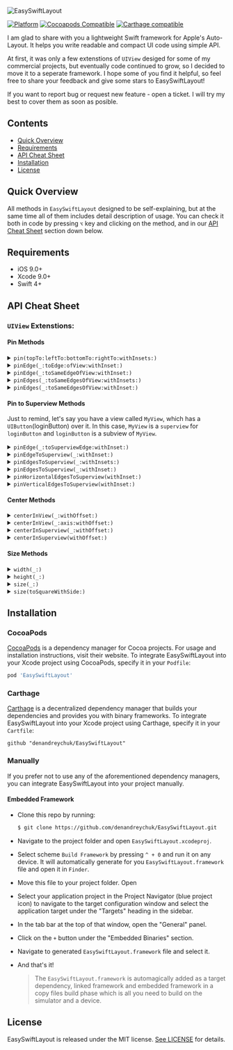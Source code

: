 
![EasySwiftLayout](https://github.com/denandreychuk/EasySwiftLayout/blob/master/Resources/Logo.png?raw=true)

[![Platform](https://img.shields.io/cocoapods/p/EasySwiftLayout.svg?color=yellow)](https://github.com/denandreychuk/EasySwiftLayout)
[![Cocoapods Compatible](https://img.shields.io/cocoapods/v/EasySwiftLayout.svg?color=yellow)](https://cocoapods.org/pods/EasySwiftLayout)
[![Carthage compatible](https://img.shields.io/badge/Carthage-compatible-4BC51D.svg?color=yellow)](https://github.com/Carthage/Carthage)

I am glad to share with you a lightweight Swift framework for Apple's Auto-Layout. It helps you write readable and compact UI code using simple API. 

At first, it was only a few extenstions of `UIView` desiged for some of my commercial projects, but eventually code continued to grow, so I decided to move it to a seperate framework. I hope some of you find it helpful, so feel free to share your feedback and give some stars to EasySwiftLayout!

If you want to report bug or request new feature - open a ticket. I will try my best to cover them as soon as posible.

## Contents

- [Quick Overview](#quick-overview)
- [Requirements](#requirements)
- [API Cheat Sheet](#api-cheat-sheet)
- [Installation](#installation)
- [License](#license)


## Quick Overview

All methods in `EasySwiftLayout` designed to be self-explaining, but at the same time all of them includes detail description of usage. You can check it both in code by pressing `⌥` key and clicking on the method, and in our [API Cheat Sheet](#api-cheat-sheet) section down below.

## Requirements

- iOS 9.0+
- Xcode 9.0+
- Swift 4+

## API Cheat Sheet

### `UIView` Extenstions:

#### Pin Methods

<details>
<summary><code>pin(topTo:leftTo:bottomTo:rightTo:withInsets:)</code></summary>
  
##### Summary

Pins edges to the given `NSLayoutAxisAnchor`s.

##### Declaration

```swift
func  pin(topTo  top: NSLayoutYAxisAnchor? = nil, leftTo  left: NSLayoutXAxisAnchor? = nil, bottomTo  bottom: NSLayoutYAxisAnchor? = nil, rightTo  right: NSLayoutXAxisAnchor? = nil, withInsets  insets: UIEdgeInsets = .zero) -> Self
```

##### Discussion

- Compact version of default Swift layout. Allows you to edges to specific  `NSLayoutAxisAnchor`.

- To make Auto-Layout works properly, it automatically sets view’s property  `translatesAutoresizingMaskIntoConstraints`  to  `false`

##### Precondition

You should pass at least one anchor, otherwise this method will have no effect.

##### Parameters

Parameter  | Type | Description
---------- | ---- |------------
top  | `NSLayoutYAxisAnchor` | Anchor to pin top to.
left  | `NSLayoutXAxisAnchor` | Anchor to pin left to.
bottom | `NSLayoutYAxisAnchor` | Anchor to pin bottom to.
right | `NSLayoutXAxisAnchor` | Anchor to pin right to.
insets | `UIEdgeInsets` | Insets between edges.

##### Returns
`self`  with attribute  `@discardableResult`.

##### Declared In

[UIView + Pin.swift](https://github.com/denandreychuk/EasySwiftLayout/blob/master/Source/UIView%20%2B%20Pin.swift)

</details>

<details>
<summary><code>pinEdge(_:toEdge:ofView:withInset:)</code></summary>
  
##### Summary

Pins edge to the given edge of another view with an inset.

##### Declaration

```swift
func  pinEdge(_  edge: ESLEdge, toEdge  pinningEdge: ESLEdge, ofView  anotherView: UIView, withInset  inset: CGFloat = .zero) -> Self
```

##### Discussion

- Consider, that you cannot pin edge to different axis, otherwise method will throw `fatalError()`. X-axis constraints are not compatible with y-axis.

- To make Auto-Layout works properly, it automatically sets view's property `translatesAutoresizingMaskIntoConstraints` to `false`

##### Precondition

- Another view must be in the same view hierarchy as this view.

- Pin edges with same axis or method will throw `fatalError()`

##### Parameters

Parameter  | Type | Description
---------- | ---- |------------
edge  | `ESLEdge` | The edge of this view to pin.
pinningEdge  | `ESLEdge` | The edge of another view to pin to.
anotherView | `NSLayoutYAxisAnchor` | Another view to pin to.
inset | `CGFloat` | Inset between edge of this view and edge of another view.

##### Returns
`self`  with attribute  `@discardableResult`.

##### Declared In
[UIView + Pin.swift](https://github.com/denandreychuk/EasySwiftLayout/blob/master/Source/UIView%20%2B%20Pin.swift)

</details>

<details>
<summary><code>pinEdge(_:toSameEdgeOfView:withInset:)</code></summary>
  
##### Summary

Pins the given edge of the view to the corresponding margin of another view with an inset.

##### Declaration

```swift
func  pinEdge(_  edge: ESLEdge, toSameEdgeOfView  anotherView: UIView, withInset  inset: CGFloat = .zero) -> Self
```

##### Discussion

To make Auto-Layout works properly, it automatically sets view's property `translatesAutoresizingMaskIntoConstraints` to `false`

##### Precondition

Another view must be in the same view hierarchy as this view.

##### Parameters

Parameter  | Type | Description
---------- | ---- |------------
edge  | `ESLEdge` | The edge of this view to pin.
anotherView | `NSLayoutYAxisAnchor` | Another view to pin to.
inset | `CGFloat` | Inset between edge of this view and edge of another view.

##### Returns
`self`  with attribute  `@discardableResult`.

##### Declared In
[UIView + Pin.swift](https://github.com/denandreychuk/EasySwiftLayout/blob/master/Source/UIView%20%2B%20Pin.swift)

</details>

<details>
<summary><code>pinEdges(_:toSameEdgesOfView:withInsets:)</code></summary>
  
##### Summary

Pins the given edges of the view to the corresponding margins of another view with insets.

##### Declaration

```swift
func  pinEdges(_  edges: [ESLEdge] = ESLEdge.all, toSameEdgesOfView  anotherView: UIView, withInsets  insets: UIEdgeInsets = .zero) -> Self
```

##### Discussion

- This method is intended to pin multiple edges, it is not recommended to use it for a single edge. For these purposes, `pinEdge(_:toSameEdgeOfView:withInset:)` would be a better approach.

- To make Auto-Layout works properly, it automatically sets view's property `translatesAutoresizingMaskIntoConstraints` to `false`

##### Precondition

Another view must be in the same view hierarchy as this view.

##### Parameters

Parameter  | Type | Description
---------- | ---- |------------
edges  | `[ESLEdge]` | The edges of this view to pin.
anotherView | `NSLayoutYAxisAnchor` | Another view to pin to.
insets | `UIEdgeInsets` | Insets between edges of this view and corresponding edges of another view

##### Returns
`self`  with attribute  `@discardableResult`.

##### Declared In
[UIView + Pin.swift](https://github.com/denandreychuk/EasySwiftLayout/blob/master/Source/UIView%20%2B%20Pin.swift)

</details>

<details>
<summary><code>pinEdges(_:toSameEdgesOfView:withInset:)</code></summary>
  
##### Summary

Pins the given edges of the view to the corresponding margins of another view with equal inset.

##### Declaration

```swift
func  pinEdges(_  edges: [ESLEdge] = ESLEdge.all, toSameEdgesOfView  anotherView: UIView, withInset  inset: CGFloat) -> Self
```

##### Discussion

- This method is intended to pin multiple edges, it is not recommended to use it for a single one. For these purposes, `pinEdge(_:toSameEdgeOfView:withInset:)` would be a better approach.

- If you want to customize inset based on edge, use `pinEdges(_:toSameEdgesOfView:withInsets:)`.

- To make Auto-Layout works properly, it automatically sets view's property `translatesAutoresizingMaskIntoConstraints` to `false`

##### Precondition

Another view must be in the same view hierarchy as this view.

##### Parameters

Parameter  | Type | Description
---------- | ---- |------------
edges  | `[ESLEdge]` | The edges of this view to pin.
anotherView | `NSLayoutYAxisAnchor` | Another view to pin to.
insets | `CGFloat` | Inset between edges of this view and corresponding edges of another view

##### Returns
`self`  with attribute  `@discardableResult`.

##### Declared In
[UIView + Pin.swift](https://github.com/denandreychuk/EasySwiftLayout/blob/master/Source/UIView%20%2B%20Pin.swift)

</details>

#### Pin to Superview Methods

Just to remind, let's say you have a view called `MyView`, which has a `UIButton`(loginButton) over it. In this case, `MyView` is a `superview` for `loginButton` and `loginButton` is a subview of `MyView`.

<details>
<summary><code>pinEdge(_:toSuperviewEdge:withInset:)</code></summary>
  
##### Summary

Pins edge to the given edge of its superview with an inset.

##### Declaration

```swift
func  pinEdge(_  edge: ESLEdge, toSuperviewEdge  superviewEdge: ESLEdge, withInset  inset: CGFloat = .zero) -> Self
```

##### Discussion

- Use this method only if you want to pin view's edge to opposite margin of its superview, in other cases `pinEdgeToSuperview(_:withInset:) would be a better approach.

- Consider, that you cannot pin edge to different axis, otherwise method will throw `fatalError()`. X-axis constraints are not compatible with y-axis.

- To make Auto-Layout works properly, it automatically sets view's property `translatesAutoresizingMaskIntoConstraints` to `false`

##### Precondition

- View should have superview, otherwise method will have no effect.

- Pin edges with same axis or method will throw `fatalError()`

##### Parameters

Parameter  | Type | Description
---------- | ---- |------------
edge  | `ESLEdge` | The edge of this view to pin.
superviewEdge | `ESLEdge` | The edge of its superview to pin to.
inset | `CGFloat` | Inset from the superview's bound

##### Returns
`self`  with attribute  `@discardableResult`.

##### Declared In
[UIView + Pin(Superview).swift](https://github.com/denandreychuk/EasySwiftLayout/blob/master/Source/UIView%20%2B%20Pin(Superview).swift)

</details>

<details>
<summary><code>pinEdgeToSuperview(_:withInset:)</code></summary>
  
##### Summary

Pins the given edge of the view to the corresponding margin of its superview with an inset.

##### Declaration

```swift
func  pinEdgeToSuperview(_  edge: ESLEdge, withInset  inset: CGFloat = .zero) -> Self
```

##### Discussion

- To make Auto-Layout works properly, it automatically sets view's property `translatesAutoresizingMaskIntoConstraints` to `false`

##### Precondition

 View should have superview, otherwise method will have no effect.

##### Parameters

Parameter  | Type | Description
---------- | ---- |------------
edge  | `ESLEdge` | The edge of this view to pin to the corresponding margin.
inset | `CGFloat` | Inset from the superview's bound

##### Returns
`self`  with attribute  `@discardableResult`.

##### Declared In
[UIView + Pin(Superview).swift](https://github.com/denandreychuk/EasySwiftLayout/blob/master/Source/UIView%20%2B%20Pin(Superview).swift)

</details>

<details>
<summary><code>pinEdgesToSuperview(_:withInsets:)</code></summary>
  
##### Summary

Pins the given edges of the view to the corresponding margins of its superview with an inset.

##### Declaration

```swift
func  pinEdgesToSuperview(_  edges: [ESLEdge] = ESLEdge.all, withInsets  insets: UIEdgeInsets = .zero) -> Self
```

##### Discussion

- This method is intended to pin multiple edges, it is not recommended to use it for a single edge. For these purposes, `pinEdgeToSuperview(_:withInset:)` would be a better approach.

- To make Auto-Layout works properly, it automatically sets view's property `translatesAutoresizingMaskIntoConstraints` to `false`

##### Precondition

 View should have superview, otherwise method will have no effect.

##### Parameters

Parameter  | Type | Description
---------- | ---- |------------
edges  | `[ESLEdge]` | The edges of this view to pin to the corresponding margins.
insets | `UIEdgeInsets` | Insets from the superview's bounds.

##### Returns
`self`  with attribute  `@discardableResult`.

##### Declared In
[UIView + Pin(Superview).swift](https://github.com/denandreychuk/EasySwiftLayout/blob/master/Source/UIView%20%2B%20Pin(Superview).swift)

</details>

<details>
<summary><code>pinEdgesToSuperview(_:withInset:)</code></summary>
  
##### Summary

Pins the given edges of the view to the corresponding margins of its superview with equal inset.

##### Declaration

```swift
func  pinEdgesToSuperview(_  edges: [ESLEdge] = ESLEdge.all, withInset  inset: CGFloat) -> Self
```

##### Discussion

- This method is intended to pin multiple edges, it is not recommended to use it for a single edge. For these purposes, `pinEdgeToSuperview(_:withInset:)` would be a better approach.

- If you want to customize inset based on edge, use `pinEdgesToSuperview(_:withInsets:)`.

- To make Auto-Layout works properly, it automatically sets view's property `translatesAutoresizingMaskIntoConstraints` to `false`

##### Precondition

 View should have superview, otherwise method will have no effect.

##### Parameters

Parameter  | Type | Description
---------- | ---- |------------
edges  | `[ESLEdge]` | The edges of this view to pin to the corresponding margins.
inset | `CGFloat` | Inset from superview's bounds.

##### Returns
`self`  with attribute  `@discardableResult`.

##### Declared In
[UIView + Pin(Superview).swift](https://github.com/denandreychuk/EasySwiftLayout/blob/master/Source/UIView%20%2B%20Pin(Superview).swift)

</details>

<details>
<summary><code>pinHorizontalEdgesToSuperview(withInset:)</code></summary>
  
##### Summary

Pins left and right to the corresponding margins of its superview with equal inset.

##### Declaration

```swift
func  pinHorizontalEdgesToSuperview(withInset  inset: CGFloat = .zero) -> Self
```

##### Discussion

- Helper method. Have the same benefits and requirement as `pinEdgesToSuperview(_:withInset:)`.
- To make Auto-Layout works properly, it automatically sets view's property `translatesAutoresizingMaskIntoConstraints` to `false`

##### Precondition

 View should have superview, otherwise method will have no effect.

##### Parameters

Parameter  | Type | Description
---------- | ---- |------------
inset | `CGFloat` | Inset from superview's bounds.

##### Returns
`self`  with attribute  `@discardableResult`.

##### Declared In
[UIView + Pin(Superview).swift](https://github.com/denandreychuk/EasySwiftLayout/blob/master/Source/UIView%20%2B%20Pin(Superview).swift)

</details>

<details>
<summary><code>pinVerticalEdgesToSuperview(withInset:)</code></summary>
  
##### Summary

Pins top and bottom to the corresponding margins of its superview with equal inset.

##### Declaration

```swift
func  pinVerticalEdgesToSuperview(withInset  inset: CGFloat = .zero) -> Self
```

##### Discussion

- Helper method. Have the same benefits and requirement as `pinEdgesToSuperview(_:withInset:)`.
- To make Auto-Layout works properly, it automatically sets view's property `translatesAutoresizingMaskIntoConstraints` to `false`

##### Precondition

 View should have superview, otherwise method will have no effect.

##### Parameters

Parameter  | Type | Description
---------- | ---- |------------
inset | `CGFloat` | Inset from superview's bounds.

##### Returns
`self`  with attribute  `@discardableResult`.

##### Declared In
[UIView + Pin(Superview).swift](https://github.com/denandreychuk/EasySwiftLayout/blob/master/Source/UIView%20%2B%20Pin(Superview).swift)

</details>

#### Center Methods

<details>
<summary><code>centerInView(_:withOffset:)</code></summary>
  
##### Summary

Centers the view in the given view with offset.

##### Declaration

```swift
func  centerInView(_  anotherView: UIView, withOffset  offset: ESLOffset = .zero) -> Self
```

##### Discussion

To make Auto-Layout works properly, it automatically sets view's property `translatesAutoresizingMaskIntoConstraints` to `false`

##### Precondition

Another view must be in the same view hierarchy as this view.

##### Parameters

Parameter  | Type | Description
---------- | ---- |------------
anotherView | `UIView` | View to center in.
offset | `ESLOffset` | Axis offset.

##### Returns

`self`  with attribute  `@discardableResult`.

##### Declared In
[UIView + Center.swift](https://github.com/denandreychuk/EasySwiftLayout/blob/master/Source/UIView%20%2B%20Center.swift)

</details>

<details>
<summary><code>centerInView(_:axis:withOffset:)</code></summary>
  
##### Summary

Centers the given axis of the view in another view with offset.

##### Declaration

```swift
func  centerInView(_  anotherView: UIView, axis: ESLAxis, withOffset  offset: CGFloat = .zero) -> Self
```

##### Discussion

To make Auto-Layout works properly, it automatically sets view's property `translatesAutoresizingMaskIntoConstraints` to `false`

##### Precondition

Another view must be in the same view hierarchy as this view.

##### Parameters

Parameter  | Type | Description
---------- | ---- |------------
anotherView | `UIView` | View to center in.
axis | `ESLAxis` | Axis to center
offset | `ESLOffset` | Axis offset.

##### Returns

`self`  with attribute  `@discardableResult`.

##### Declared In
[UIView + Center.swift](https://github.com/denandreychuk/EasySwiftLayout/blob/master/Source/UIView%20%2B%20Center.swift)

</details>

<details>
<summary><code>centerInSuperview(_:withOffset:)</code></summary>
  
##### Summary

Centers the given axis of the view in its superview with offset.

##### Declaration

```swift
func  centerInSuperview(_  axis: ESLAxis, withOffset  offset: CGFloat = .zero) -> Self
```

##### Discussion

To make Auto-Layout works properly, it automatically sets view's property `translatesAutoresizingMaskIntoConstraints` to `false`

##### Precondition

View should have superview, otherwise this method will have no effect.

##### Parameters

Parameter  | Type | Description
---------- | ---- |------------
axis | `ESLAxis` | Axis to center
offset | `CGFloat` | Axis offset.

##### Returns

`self`  with attribute  `@discardableResult`.

##### Declared In
[UIView + Center.swift](https://github.com/denandreychuk/EasySwiftLayout/blob/master/Source/UIView%20%2B%20Center.swift)

</details>

<details>
<summary><code>centerInSuperview(withOffset:)</code></summary>
  
##### Summary

Centers the view in its superview with offset.

##### Declaration

```swift
func  centerInSuperview(withOffset  offset: ESLOffset = .zero) -> Self
```

##### Discussion

To make Auto-Layout works properly, it automatically sets view's property `translatesAutoresizingMaskIntoConstraints` to `false`

##### Precondition

View should have superview, otherwise this method will have no effect.

##### Parameters

Parameter  | Type | Description
---------- | ---- |------------
offset | `ESLOffset` | Axis offset.

##### Returns

`self`  with attribute  `@discardableResult`.

##### Declared In
[UIView + Center.swift](https://github.com/denandreychuk/EasySwiftLayout/blob/master/Source/UIView%20%2B%20Center.swift)

</details>

#### Size Methods

<details>
<summary><code>width(_:)</code></summary>
  
##### Summary

Sets view's width to a specific size.

##### Declaration

```swift
func  width(_  size: CGFloat) -> Self
```

##### Discussion

- Constraints width anchor using `NSLayoutConstraint` to a specific size.

- To make Auto-Layout works properly, it automatically sets view's property `translatesAutoresizingMaskIntoConstraints` to `false`

##### Precondition

Pass non-zero size, otherwise this method will have no effect.

##### Parameters

Parameter  | Type | Description
---------- | ---- |------------
size | `CGFloat` | The size to set this view's width to.

##### Returns

`self`  with attribute  `@discardableResult`.

##### Declared In
[UIView + Size.swift](https://github.com/denandreychuk/EasySwiftLayout/blob/master/Source/UIView%20%2B%20Size.swift)

</details>

<details>
<summary><code>height(_:)</code></summary>
  
##### Summary

Sets view's height to a specific size.

##### Declaration

```swift
func  height(_  size: CGFloat) -> Self
```

##### Discussion

- Constraints width anchor using `NSLayoutConstraint` to a specific size.

- To make Auto-Layout works properly, it automatically sets view's property `translatesAutoresizingMaskIntoConstraints` to `false`

##### Precondition

Pass non-zero size, otherwise this method will have no effect.

##### Parameters

Parameter  | Type | Description
---------- | ---- |------------
size | `CGFloat` | The size to set this view's height to.

##### Returns

`self`  with attribute  `@discardableResult`.

##### Declared In
[UIView + Size.swift](https://github.com/denandreychuk/EasySwiftLayout/blob/master/Source/UIView%20%2B%20Size.swift)

</details>

<details>
<summary><code>size(_:)</code></summary>
  
##### Summary

Sets view's dimensions to a specific size.

##### Declaration

```swift
func  size(_  size: CGSize) -> Self
```

##### Discussion

- Constraints width and height anchors using `NSLayoutConstraint` to a specific size.

- To make Auto-Layout works properly, it automatically sets view's property `translatesAutoresizingMaskIntoConstraints` to `false`

##### Precondition

Pass non-zero size, otherwise this method will have no effect.

##### Parameters

Parameter  | Type | Description
---------- | ---- |------------
size | `CGSize` | The size to set this view's dimensions to.

##### Returns

`self`  with attribute  `@discardableResult`.

##### Declared In
[UIView + Size.swift](https://github.com/denandreychuk/EasySwiftLayout/blob/master/Source/UIView%20%2B%20Size.swift)

</details>

<details>
<summary><code>size(toSquareWithSide:)</code></summary>
  
##### Summary

Sets view's dimensions to square with side.

##### Declaration

```swift
func  size(toSquareWithSide  side: CGFloat) -> Self
```

##### Discussion

- Constraints width and height anchors using `NSLayoutConstraint` to match square size.

- To make Auto-Layout works properly, it automatically sets view's property `translatesAutoresizingMaskIntoConstraints` to `false`

##### Precondition

Pass non-zero side, otherwise this method will have no effect.

##### Parameters

Parameter  | Type | Description
---------- | ---- |------------
side | `CGFloat` | Square side to set this view's dimensions to.

##### Returns

`self`  with attribute  `@discardableResult`.

##### Declared In
[UIView + Size.swift](https://github.com/denandreychuk/EasySwiftLayout/blob/master/Source/UIView%20%2B%20Size.swift)

</details>

## Installation

### CocoaPods

[CocoaPods](https://cocoapods.org) is a dependency manager for Cocoa projects. For usage and installation instructions, visit their website. To integrate EasySwiftLayout into your Xcode project using CocoaPods, specify it in your `Podfile`:

```ruby
pod 'EasySwiftLayout'
```

### Carthage

[Carthage](https://github.com/Carthage/Carthage) is a decentralized dependency manager that builds your dependencies and provides you with binary frameworks. To integrate EasySwiftLayout into your Xcode project using Carthage, specify it in your `Cartfile`:

```ogdl
github "denandreychuk/EasySwiftLayout"
```

### Manually

If you prefer not to use any of the aforementioned dependency managers, you can integrate EasySwiftLayout into your project manually.

#### Embedded Framework

- Clone this repo by running:
  ```bash
  $ git clone https://github.com/denandreychuk/EasySwiftLayout.git
  ```
- Navigate to the project folder and open `EasySwiftLayout.xcodeproj`.
- Select scheme `Build Framework` by pressing `^ + 0` and run it on any device. It will automatically generate for you `EasySwiftLayout.framework` file and open it in `Finder`.
- Move this file to your project folder. Open 
- Select your application project in the Project Navigator (blue project icon) to navigate to the target configuration window and select the application target under the "Targets" heading in the sidebar.
- In the tab bar at the top of that window, open the "General" panel.
- Click on the `+` button under the "Embedded Binaries" section.
- Navigate to generated `EasySwiftLayout.framework` file and select it.
- And that's it!

  > The `EasySwiftLayout.framework` is automagically added as a target dependency, linked framework and embedded framework in a copy files build phase which is all you need to build on the simulator and a device.

## License

EasySwiftLayout is released under the MIT license. [See LICENSE](https://github.com/denandreychuk/EasySwiftLayout/blob/master/LICENSE) for details.
